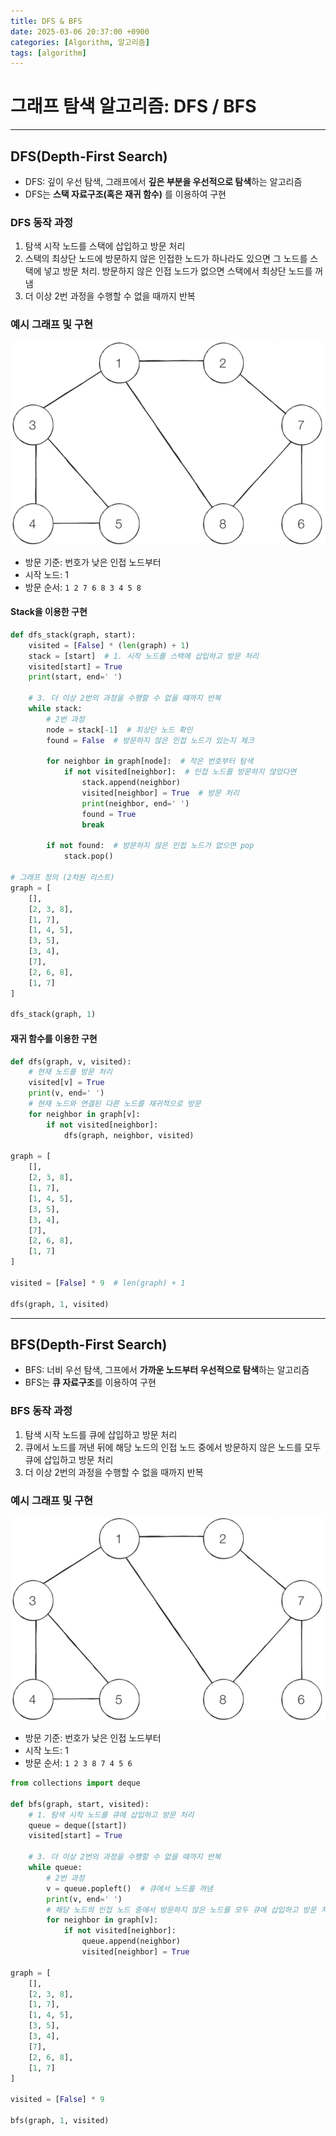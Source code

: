 ```yaml
---
title: DFS & BFS
date: 2025-03-06 20:37:00 +0900
categories: [Algorithm, 알고리즘]
tags: [algorithm]
---
```


# 그래프 탐색 알고리즘: DFS / BFS
---

## DFS(Depth-First Search)
- DFS: 깊이 우선 탐색, 그래프에서 **깊은 부분을 우선적으로 탐색**하는 알고리즘
- DFS는 **스택 자료구조(혹은 재귀 함수)** 를 이용하여 구현

### DFS 동작 과정
1. 탐색 시작 노드를 스택에 삽입하고 방문 처리
2. 스택의 최상단 노드에 방문하지 않은 인접한 노드가 하나라도 있으면 그 노드를 스택에 넣고 방문 처리. 방문하지 않은 인접 노드가 없으면 스택에서 최상단 노드를 꺼냄
3. 더 이상 2번 과정을 수행할 수 없을 때까지 반복

### 예시 그래프 및 구현
![](/assets/img/posts/graph.png)
- 방문 기준: 번호가 낮은 인접 노드부터
- 시작 노드: 1
- 방문 순서: `1 2 7 6 8 3 4 5 8`


#### Stack을 이용한 구현
```python
def dfs_stack(graph, start):
    visited = [False] * (len(graph) + 1)
    stack = [start]  # 1. 시작 노드를 스택에 삽입하고 방문 처리
    visited[start] = True
    print(start, end=' ')

    # 3. 더 이상 2번의 과정을 수행할 수 없을 때까지 반복
    while stack:
        # 2번 과정
        node = stack[-1]  # 최상단 노드 확인
        found = False  # 방문하지 않은 인접 노드가 있는지 체크

        for neighbor in graph[node]:  # 작은 번호부터 탐색
            if not visited[neighbor]:  # 인접 노드를 방문하지 않았다면
                stack.append(neighbor)
                visited[neighbor] = True  # 방문 처리
                print(neighbor, end=' ')
                found = True
                break
            
        if not found:  # 방문하지 않은 인접 노드가 없으면 pop
            stack.pop()

# 그래프 정의 (2차원 리스트)
graph = [
    [],
    [2, 3, 8],
    [1, 7],
    [1, 4, 5],
    [3, 5],
    [3, 4],
    [7],
    [2, 6, 8],
    [1, 7]
]

dfs_stack(graph, 1)
```

#### 재귀 함수를 이용한 구현
```python
def dfs(graph, v, visited):
    # 현재 노드를 방문 처리
    visited[v] = True
    print(v, end=' ')
    # 현재 노드와 연결된 다른 노드를 재귀적으로 방문
    for neighbor in graph[v]:
        if not visited[neighbor]:
            dfs(graph, neighbor, visited)

graph = [
    [],
    [2, 3, 8],
    [1, 7],
    [1, 4, 5],
    [3, 5],
    [3, 4],
    [7],
    [2, 6, 8],
    [1, 7]
]

visited = [False] * 9  # len(graph) + 1 

dfs(graph, 1, visited)
```

---

## BFS(Depth-First Search)
- BFS: 너비 우선 탐색, 그프에서 **가까운 노드부터 우선적으로 탐색**하는 알고리즘
- BFS는 **큐 자료구조**를 이용하여 구현

### BFS 동작 과정
1. 탐색 시작 노드를 큐에 삽입하고 방문 처리
2. 큐에서 노드를 꺼낸 뒤에 해당 노드의 인접 노드 중에서 방문하지 않은 노드를 모두 큐에 삽입하고 방문 처리
3. 더 이상 2번의 과정을 수행할 수 없을 때까지 반복

### 예시 그래프 및 구현
![](/assets/img/posts/graph.png)
- 방문 기준: 번호가 낮은 인접 노드부터
- 시작 노드: 1
- 방문 순서: `1 2 3 8 7 4 5 6`

```python
from collections import deque

def bfs(graph, start, visited):
    # 1. 탐색 시작 노드를 큐에 삽입하고 방문 처리
    queue = deque([start])
    visited[start] = True

    # 3. 더 이상 2번의 과정을 수행할 수 없을 때까지 반복
    while queue:
        # 2번 과정
        v = queue.popleft()  # 큐에서 노드를 꺼냄
        print(v, end=' ')
        # 해당 노드의 인접 노드 중에서 방문하지 않은 노드를 모두 큐에 삽입하고 방문 처리
        for neighbor in graph[v]:
            if not visited[neighbor]:
                queue.append(neighbor)
                visited[neighbor] = True
                
graph = [
    [],
    [2, 3, 8],
    [1, 7],
    [1, 4, 5],
    [3, 5],
    [3, 4],
    [7],
    [2, 6, 8],
    [1, 7]
]

visited = [False] * 9

bfs(graph, 1, visited)
```